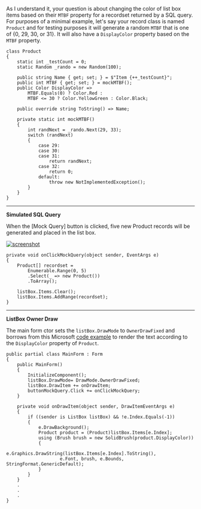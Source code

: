 As I understand it, your question is about changing the color of list box items based on their `MTBF` property for a recordset returned by a SQL query. For purposes of a minimal example, let's say your record class is named `Product` and for testing purposes it will generate a random `MTBF` that is one of {0, 29, 30, or 31}. It will also have a `DisplayColor` property based on the `MTBF` property.

    class Product
    {
        static int _testCount = 0;
        static Random _rando = new Random(100);

        public string Name { get; set; } = $"Item {++_testCount}";
        public int MTBF { get; set; } = mockMTBF();
        public Color DisplayColor =>
            MTBF.Equals(0) ? Color.Red :
            MTBF <= 30 ? Color.YellowGreen : Color.Black;

        public override string ToString() => Name;

        private static int mockMTBF()
        {
            int randNext = _rando.Next(29, 33);
            switch (randNext)
            {
                case 29:
                case 30:
                case 31:
                    return randNext;
                case 32:
                    return 0;
                default:
                    throw new NotImplementedException();
            }
        }
    }

***
**Simulated SQL Query**

When the [Mock Query] button is clicked, five new Product records will be generated and placed in the list box.

[![screenshot][1]][1]

    private void onClickMockQuery(object sender, EventArgs e)
    {
        Product[] recordset =
            Enumerable.Range(0, 5)
            .Select(_ => new Product())
            .ToArray();

        listBox.Items.Clear();
        listBox.Items.AddRange(recordset);
    }

***
**ListBox Owner Draw**

The main form ctor sets the `listBox.DrawMode` to `OwnerDrawFixed` and borrows from this Microsoft [code example](https://learn.microsoft.com/en-us/dotnet/api/system.windows.forms.listbox.drawitem) to render the text according to the `DisplayColor` property of `Product`. 

    public partial class MainForm : Form
    {
        public MainForm()
        {
            InitializeComponent();
            listBox.DrawMode= DrawMode.OwnerDrawFixed;
            listBox.DrawItem += onDrawItem;
            buttonMockQuery.Click += onClickMockQuery;
        }

        private void onDrawItem(object sender, DrawItemEventArgs e)
        {
            if ((sender is ListBox listBox) && !e.Index.Equals(-1))
            {
                e.DrawBackground();
                Product product = (Product)listBox.Items[e.Index];
                using (Brush brush = new SolidBrush(product.DisplayColor))
                {
                    e.Graphics.DrawString(listBox.Items[e.Index].ToString(),
                        e.Font, brush, e.Bounds, StringFormat.GenericDefault);
                }
            }
        }
        .
        .
        .
    }


  [1]: https://i.stack.imgur.com/dokz4.png
